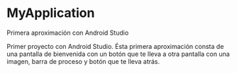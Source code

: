 # MyApplication
Primera aproximación con Android Studio

Primer proyecto con Android Studio. Ésta primera aproximación consta de una pantalla de bienvenida con un botón que te lleva a otra pantalla con una imagen, barra de proceso y botón que te lleva atrás.
